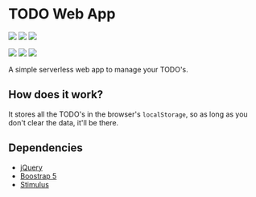 # TODO Web App

![](https://img.shields.io/badge/html5-%23E34F26.svg?style=for-the-badge&logo=html5&logoColor=white)
![](https://img.shields.io/badge/css3-%231572B6.svg?style=for-the-badge&logo=css3&logoColor=white)
![](https://img.shields.io/badge/javascript-%23323330.svg?style=for-the-badge&logo=javascript&logoColor=%23F7DF1E)

![](https://img.shields.io/badge/jquery-%230769AD.svg?style=for-the-badge&logo=jquery&logoColor=white)
![](https://img.shields.io/badge/bootstrap-%238511FA.svg?style=for-the-badge&logo=bootstrap&logoColor=white)
![](https://img.shields.io/badge/stimulus-%23FBF7F0.svg?style=for-the-badge&logo=stimulus&logoColor=black)

A simple serverless web app to manage your TODO's.


## How does it work?
It stores all the TODO's in the browser's `localStorage`, so as long as you don't clear the data, it'll be there.


## Dependencies
- [jQuery](https://jquery.com/)
- [Boostrap 5](https://getbootstrap.com/)
- [Stimulus](https://stimulus.hotwired.dev/)
